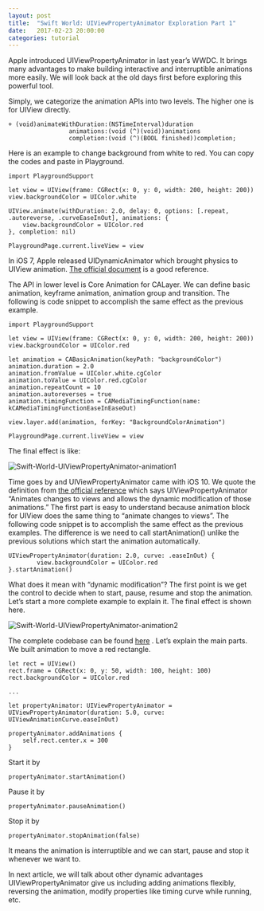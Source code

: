 ```yaml
---
layout: post
title:  "Swift World: UIViewPropertyAnimator Exploration Part 1"
date:   2017-02-23 20:00:00
categories: tutorial
---
```


Apple introduced UIViewPropertyAnimator in last year’s WWDC.  It brings many advantages to make building interactive and interruptible animations more easily. We will look back at the old days first before exploring this  powerful tool.

Simply, we categorize the animation APIs into two levels. The higher one is for UIView directly.

```
+ (void)animateWithDuration:(NSTimeInterval)duration
                 animations:(void (^)(void))animations
                 completion:(void (^)(BOOL finished))completion;
```

Here is an example to change background from white to red. You can copy the codes and paste in Playground.

```
import PlaygroundSupport

let view = UIView(frame: CGRect(x: 0, y: 0, width: 200, height: 200))
view.backgroundColor = UIColor.white

UIView.animate(withDuration: 2.0, delay: 0, options: [.repeat, .autoreverse, .curveEaseInOut], animations: {
    view.backgroundColor = UIColor.red
}, completion: nil)

PlaygroundPage.current.liveView = view
```

In iOS 7, Apple released UIDynamicAnimator  which brought physics to UIView animation. [The official document](https://developer.apple.com/reference/uikit/uidynamicanimator) is a good reference.

The API in lower level is Core Animation for CALayer. We can define basic animation, keyframe animation, animation group and transition. The following is code snippet to accomplish the same effect as the previous example.

```
import PlaygroundSupport

let view = UIView(frame: CGRect(x: 0, y: 0, width: 200, height: 200))
view.backgroundColor = UIColor.red

let animation = CABasicAnimation(keyPath: "backgroundColor")
animation.duration = 2.0
animation.fromValue = UIColor.white.cgColor
animation.toValue = UIColor.red.cgColor
animation.repeatCount = 10
animation.autoreverses = true
animation.timingFunction = CAMediaTimingFunction(name: kCAMediaTimingFunctionEaseInEaseOut)

view.layer.add(animation, forKey: "BackgroundColorAnimation")

PlaygroundPage.current.liveView = view
```

The final effect is like:

 ![Swift-World-UIViewPropertyAnimator-animation1](http://pengguo.xyz/resources/Swift-World-UIViewPropertyAnimator-animation1.gif)

Time goes by and UIViewPropertyAnimator came with iOS 10. We quote the  definition from [the official reference](https://developer.apple.com/reference/uikit/uiviewpropertyanimator) which says UIViewPropertyAnimator “Animates changes to views and allows the dynamic modification of those animations.”
The first part is easy to understand because animation block for UIView does the same thing to “animate changes to views”. The following code snippet is to accomplish the same effect as the previous examples. The difference is we need to call startAnimation() unlike the previous solutions which start the animation automatically.

```
UIViewPropertyAnimator(duration: 2.0, curve: .easeInOut) {
        view.backgroundColor = UIColor.red
}.startAnimation()
```

What does it mean with “dynamic modification”?  The first point is we get the control to decide when to start, pause, resume and stop the animation. Let’s start a more complete example to explain it. The final effect is shown here.

![Swift-World-UIViewPropertyAnimator-animation2](http://pengguo.xyz/resources/Swift-World-UIViewPropertyAnimator-animation2.gif)

The complete codebase can be found [here](https://gist.github.com/NilStack/dee4247b04541762fecc0b93bdc0d251) . Let’s explain the main parts. We built animation to move a red rectangle.

```
let rect = UIView()
rect.frame = CGRect(x: 0, y: 50, width: 100, height: 100)
rect.backgroundColor = UIColor.red

...

let propertyAnimator: UIViewPropertyAnimator = UIViewPropertyAnimator(duration: 5.0, curve: UIViewAnimationCurve.easeInOut)

propertyAnimator.addAnimations {
    self.rect.center.x = 300
}
```

Start it by

```
propertyAnimator.startAnimation()
```

Pause it by

```
propertyAnimator.pauseAnimation()
```

Stop it by

```
propertyAnimator.stopAnimation(false)
```

It means the animation is interruptible and we can start, pause and stop it whenever we want to.

 In next article, we will talk about other dynamic advantages UIViewPropertyAnimator give us including adding animations flexibly,  reversing the animation, modify properties like timing curve while running, etc.
